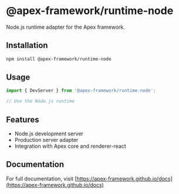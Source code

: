 # @apex-framework/runtime-node

Node.js runtime adapter for the Apex framework.

## Installation

```bash
npm install @apex-framework/runtime-node
```

## Usage

```javascript
import { DevServer } from '@apex-framework/runtime-node';

// Use the Node.js runtime
```

## Features

- Node.js development server
- Production server adapter
- Integration with Apex core and renderer-react

## Documentation

For full documentation, visit [https://apex-framework.github.io/docs](https://apex-framework.github.io/docs)